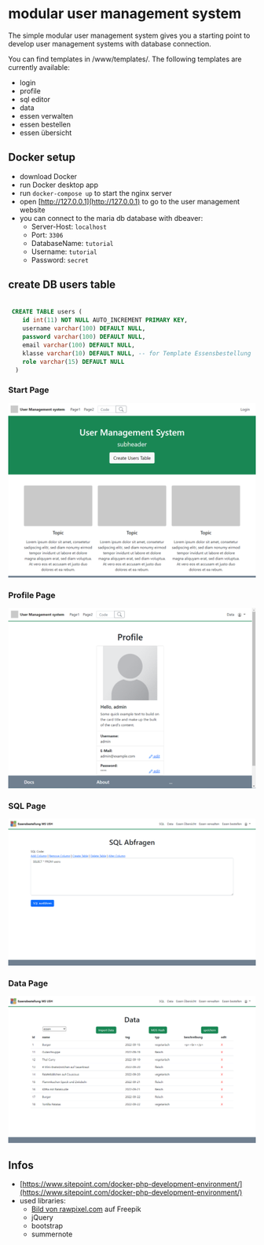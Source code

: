 # modular user management system

The simple modular user management system gives you a starting point to develop user management systems with database connection.

You can find templates in /www/templates/. The following templates are currently available:

- login
- profile
- sql editor
- data
- essen verwalten
- essen bestellen
- essen übersicht

## Docker setup

- download Docker
- run Docker desktop app
- run `docker-compose up` to start the nginx server
- open [http://127.0.0.1](http://127.0.0.1) to go to the user management website
- you can connect to the maria db database with dbeaver:
  - Server-Host: `localhost`
  - Port: `3306`
  - DatabaseName: `tutorial`
  - Username: `tutorial`
  - Password: `secret`

## create DB users table

```sql

 CREATE TABLE users (
    id int(11) NOT NULL AUTO_INCREMENT PRIMARY KEY,
    username varchar(100) DEFAULT NULL,
    password varchar(100) DEFAULT NULL,
    email varchar(100) DEFAULT NULL,
    klasse varchar(10) DEFAULT NULL, -- for Template Essensbestellung
    role varchar(15) DEFAULT NULL
  )

```

### Start Page

![](./www/images/info1.png)

### Profile Page

![](./www/images/info2.png)

### SQL Page

![](./www/images/info3.png)

### Data Page

![](./www/images/info4.png)

## Infos

- [https://www.sitepoint.com/docker-php-development-environment/](https://www.sitepoint.com/docker-php-development-environment/)
- used libraries:
  - <a href="https://de.freepik.com/vektoren-kostenlos/niedliches-besteck-und-teller-set-design-element_14547819.htm#query=essen&position=37&from_view=search">Bild von rawpixel.com</a> auf Freepik
  - jQuery
  - bootstrap
  - summernote
